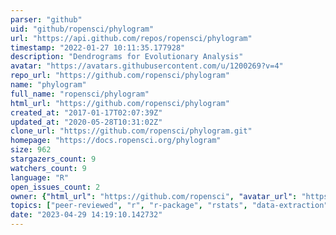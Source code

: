 ```yaml
---
parser: "github"
uid: "github/ropensci/phylogram"
url: "https://api.github.com/repos/ropensci/phylogram"
timestamp: "2022-01-27 10:11:35.177928"
description: "Dendrograms for Evolutionary Analysis"
avatar: "https://avatars.githubusercontent.com/u/1200269?v=4"
repo_url: "https://github.com/ropensci/phylogram"
name: "phylogram"
full_name: "ropensci/phylogram"
html_url: "https://github.com/ropensci/phylogram"
created_at: "2017-01-17T02:07:39Z"
updated_at: "2020-05-28T10:31:02Z"
clone_url: "https://github.com/ropensci/phylogram.git"
homepage: "https://docs.ropensci.org/phylogram"
size: 962
stargazers_count: 9
watchers_count: 9
language: "R"
open_issues_count: 2
owner: {"html_url": "https://github.com/ropensci", "avatar_url": "https://avatars.githubusercontent.com/u/1200269?v=4", "login": "ropensci", "type": "Organization"}
topics: ["peer-reviewed", "r", "r-package", "rstats", "data-extraction"]
date: "2023-04-29 14:19:10.142732"
---
```

